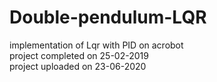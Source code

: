 # Double-pendulum-LQR
implementation of Lqr with PID on acrobot \
project completed on 25-02-2019 \
project uploaded on 23-06-2020

